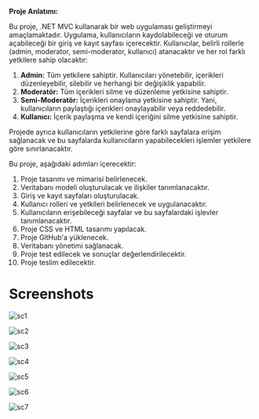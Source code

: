 **Proje Anlatımı:**

Bu proje, .NET MVC kullanarak bir web uygulaması geliştirmeyi amaçlamaktadır. Uygulama, kullanıcıların kaydolabileceği ve oturum açabileceği bir giriş ve kayıt sayfası içerecektir. Kullanıcılar, belirli rollerle (admin, moderator, semi-moderator, kullanıcı) atanacaktır ve her rol farklı yetkilere sahip olacaktır:

1. **Admin:** Tüm yetkilere sahiptir. Kullanıcıları yönetebilir, içerikleri düzenleyebilir, silebilir ve herhangi bir değişiklik yapabilir.
2. **Moderatör:** Tüm içerikleri silme ve düzenleme yetkisine sahiptir.
3. **Semi-Moderatör:** İçerikleri onaylama yetkisine sahiptir. Yani, kullanıcıların paylaştığı içerikleri onaylayabilir veya reddedebilir.
4. **Kullanıcı:** İçerik paylaşma ve kendi içeriğini silme yetkisine sahiptir.

Projede ayrıca kullanıcıların yetkilerine göre farklı sayfalara erişim sağlanacak ve bu sayfalarda kullanıcıların yapabilecekleri işlemler yetkilere göre sınırlanacaktır.

Bu proje, aşağıdaki adımları içerecektir:
1. Proje tasarımı ve mimarisi belirlenecek.
2. Veritabanı modeli oluşturulacak ve ilişkiler tanımlanacaktır.
3. Giriş ve kayıt sayfaları oluşturulacak.
4. Kullanıcı rolleri ve yetkileri belirlenecek ve uygulanacaktır.
5. Kullanıcıların erişebileceği sayfalar ve bu sayfalardaki işlevler tanımlanacaktır.
6. Proje CSS ve HTML tasarımı yapılacak.
7. Proje GitHub'a yüklenecek.
8. Veritabanı yönetimi sağlanacak.
9. Proje test edilecek ve sonuçlar değerlendirilecektir.
10. Proje teslim edilecektir.

<h1><b>Screenshots</b></h1>

![sc1](https://media.discordapp.net/attachments/846481003873828864/1242610696236302336/1716331874572.png?ex=664e76e4&is=664d2564&hm=c5cb124df404c457b4770ad39ac377ee66078a97d36e8237ecc865280719f686&=&format=webp&quality=lossless&width=1191&height=670)


![sc2](https://media.discordapp.net/attachments/846481003873828864/1242610781305176084/1716331894874.png?ex=664e76f8&is=664d2578&hm=c154d465a1f7f2275bc07fcc55c9f6f36140f40f57ee2e2091a1b33fd990a253&=&format=webp&quality=lossless&width=1191&height=670)


![sc3](https://media.discordapp.net/attachments/846481003873828864/1242610798271139840/1716331898748.png?ex=664e76fc&is=664d257c&hm=fd96f113f75f542be7d612abb83700878a402efe1e7fb76c6515c4583a4f8cde&=&format=webp&quality=lossless&width=1191&height=670)


![sc4](https://media.discordapp.net/attachments/846481003873828864/1242610934732554310/1716331931110.png?ex=664e771d&is=664d259d&hm=d199a33da0abc0df53eba1dd84a481a43df9ade0999b0f401d16de97291f73ad&=&format=webp&quality=lossless&width=1191&height=670)


![sc5](https://media.discordapp.net/attachments/846481003873828864/1242610961270177962/1716331938040.png?ex=664e7723&is=664d25a3&hm=94f5a9ebd1fddb1c0310f3eaca0a5aaf2be7186ad8eaf0d494f5c33764c781fa&=&format=webp&quality=lossless&width=647&height=224)


![sc6](https://media.discordapp.net/attachments/846481003873828864/1242611007365320794/1716331948833.png?ex=664e772e&is=664d25ae&hm=88db6ae1df51f623fd1cc865955187acdb35017e9c67e5ff0eb8dac59243233e&=&format=webp&quality=lossless&width=1191&height=670)


![sc7](https://media.discordapp.net/attachments/846481003873828864/1242611061207732255/1716331961391.png?ex=664e773b&is=664d25bb&hm=2293f4cd93b36e8438efe52e7fd475e54cd56f4c7440fdc269030e2c79852ea7&=&format=webp&quality=lossless&width=1191&height=670)
